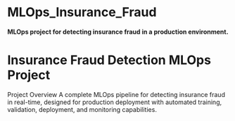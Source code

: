 # MLOps_Insurance_Fraud
**MLOps project for detecting insurance fraud in a production environment.**

# Insurance Fraud Detection MLOps Project
Project Overview
A complete MLOps pipeline for detecting insurance fraud in real-time, designed for production deployment with automated training, validation, deployment, and monitoring capabilities.

